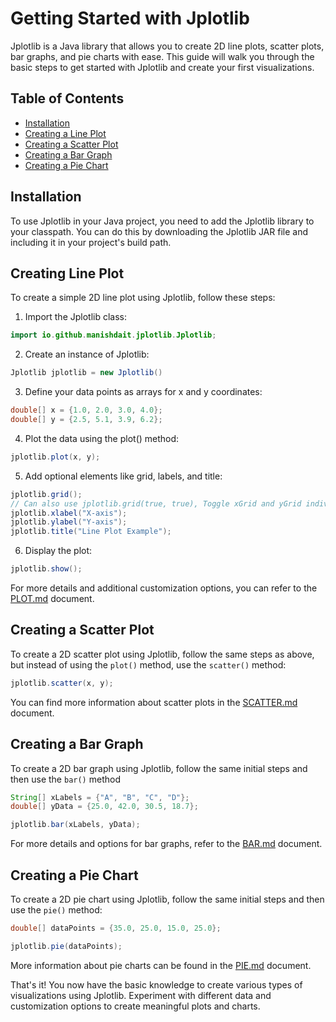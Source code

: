 # Getting Started with Jplotlib

Jplotlib is a Java library that allows you to create 2D line plots, scatter plots, bar graphs, and pie charts with ease. This guide will walk you through the basic steps to get started with Jplotlib and create your first visualizations.

## Table of Contents

- [Installation](#installation)
- [Creating a Line Plot](#creating-a-line-plot)
- [Creating a Scatter Plot](#creating-a-scatter-plot)
- [Creating a Bar Graph](#creating-a-bar-graph)
- [Creating a Pie Chart](#creating-a-pie-chart)

## Installation

To use Jplotlib in your Java project, you need to add the Jplotlib library to your classpath. You can do this by downloading the Jplotlib JAR file and including it in your project's build path.

## Creating Line Plot

To create a simple 2D line plot using Jplotlib, follow these steps:

1. Import the Jplotlib class:
```java
import io.github.manishdait.jplotlib.Jplotlib;
```
2. Create an instance of Jplotlib:
```java
Jplotlib jplotlib = new Jplotlib()
```
3. Define your data points as arrays for x and y coordinates:
```java
double[] x = {1.0, 2.0, 3.0, 4.0};
double[] y = {2.5, 5.1, 3.9, 6.2};
```
4. Plot the data using the plot() method:
```java
jplotlib.plot(x, y);
```
5. Add optional elements like grid, labels, and title:
```java
jplotlib.grid();
// Can also use jplotlib.grid(true, true), Toggle xGrid and yGrid individualy
jplotlib.xlabel("X-axis");
jplotlib.ylabel("Y-axis");
jplotlib.title("Line Plot Example");
```
6. Display the plot:
```java
jplotlib.show();
```

For more details and additional customization options, you can refer to the [PLOT.md](PLOT.md) document.


## Creating a Scatter Plot

To create a 2D scatter plot using Jplotlib, follow the same steps as above, but instead of using the `plot()` method, use the `scatter()` method:

```java
jplotlib.scatter(x, y);
```

You can find more information about scatter plots in the [SCATTER.md](SCATTER.md) document.

## Creating a Bar Graph

To create a 2D bar graph using Jplotlib, follow the same initial steps and then use the `bar()` method

```java
String[] xLabels = {"A", "B", "C", "D"};
double[] yData = {25.0, 42.0, 30.5, 18.7};

jplotlib.bar(xLabels, yData);
```

For more details and options for bar graphs, refer to the [BAR.md](BAR.md) document.



## Creating a Pie Chart

To create a 2D pie chart using Jplotlib, follow the same initial steps and then use the `pie()` method:

```java
double[] dataPoints = {35.0, 25.0, 15.0, 25.0};

jplotlib.pie(dataPoints);
```

More information about pie charts can be found in the [PIE.md](PIE.md) document.

That's it! You now have the basic knowledge to create various types of visualizations using Jplotlib. Experiment with different data and customization options to create meaningful plots and charts.


